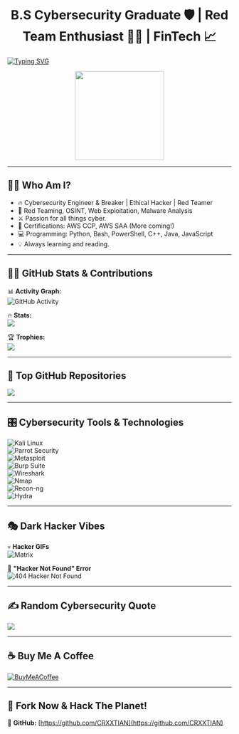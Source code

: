 <h1 align="center"> B.S Cybersecurity Graduate 🛡️ | Red Team Enthusiast 🏴‍☠️ | FinTech 📈 </h1>

[![Typing SVG](https://readme-typing-svg.herokuapp.com?font=Fira+Code&size=20&pause=1000&color=F70000&width=600&lines=Cybersecurity+Engineer;Red+Teamer+%7C+OSINT+Investigator;Exploit+Development+%7C+Threat+Hunting)](https://git.io/typing-svg)

<p align="center">
  <img src="https://media.giphy.com/media/JIX9t2j0ZTN9S/giphy.gif" width="200px">
</p>

---

## 👨‍💻 **Who Am I?**
- 🔥 Cybersecurity Engineer & Breaker | Ethical Hacker | Red Teamer  
- 🚀 Red Teaming, OSINT, Web Exploitation, Malware Analysis  
- ⚔️ Passion for all things cyber.  
- 📜 Certifications: AWS CCP, AWS SAA (More coming!)  
- 💻 Programming: Python, Bash, PowerShell, C++, Java, JavaScript  
- 💡 Always learning and reading.  

---

## 🏴‍☠️ **GitHub Stats & Contributions**
📊 **Activity Graph:**  
![GitHub Activity](https://github-readme-activity-graph.vercel.app/graph?username=CRXXTIAN&theme=dracula)  

🔥 **Stats:**  
![](https://github-readme-stats.vercel.app/api?username=CRXXTIAN&theme=tokyonight&hide_border=false&include_all_commits=true&count_private=true)  

🏆 **Trophies:**  
![](https://github-profile-trophy.vercel.app/?username=CRXXTIAN&theme=tokyonight&no-frame=false&no-bg=false&margin-w=4)  

---

## 📡 **Top GitHub Repositories**
![](https://github-contributor-stats.vercel.app/api?username=CRXXTIAN&limit=5&theme=tokyonight&combine_all_yearly_contributions=true)  

---

## 🎛 **Cybersecurity Tools & Technologies**
![Kali Linux](https://img.shields.io/badge/Kali-Linux-%23575757.svg?style=for-the-badge&logo=kalilinux&logoColor=white)  
![Parrot Security](https://img.shields.io/badge/Parrot-Security-%2300a884.svg?style=for-the-badge&logo=parrotlinux&logoColor=white)  
![Metasploit](https://img.shields.io/badge/Metasploit-Framework-%23e74c3c.svg?style=for-the-badge&logo=metasploit&logoColor=white)  
![Burp Suite](https://img.shields.io/badge/Burp-Suite-%23FF6C37.svg?style=for-the-badge&logo=burp-suite&logoColor=white)  
![Wireshark](https://img.shields.io/badge/Wireshark-Network%20Analysis-%23007ACC.svg?style=for-the-badge&logo=wireshark&logoColor=white)  
![Nmap](https://img.shields.io/badge/Nmap-Scanner-%23green.svg?style=for-the-badge&logo=nmap&logoColor=white)  
![Recon-ng](https://img.shields.io/badge/Recon--ng-OSINT-blue?style=for-the-badge)  
![Hydra](https://img.shields.io/badge/Hydra-Password%20Cracking-red?style=for-the-badge)  

---

## 🎭 **Dark Hacker Vibes**
💀 **Hacker GIFs**  
![Matrix](https://media.giphy.com/media/l0HlNQ03J5JxX6lva/giphy.gif)  

🚨 **"Hacker Not Found" Error**  
![404 Hacker Not Found](https://user-images.githubusercontent.com/6877780/118053529-e31e7100-b345-11eb-900b-4f07e35b15eb.gif)  

---

## ✍️ **Random Cybersecurity Quote**
![](https://quotes-github-readme.vercel.app/api?type=horizontal&theme=radical)  

---

## ☕ **Buy Me A Coffee**
[![BuyMeACoffee](https://img.shields.io/badge/Buy%20Me%20a%20Coffee-ffdd00?style=for-the-badge&logo=buy-me-a-coffee&logoColor=black)](https://buymeacoffee.com/CRXXTIAN)  

---

## 🚀 **Fork Now & Hack The Planet!**
🔗 **GitHub:** [https://github.com/CRXXTIAN](https://github.com/CRXXTIAN)  
